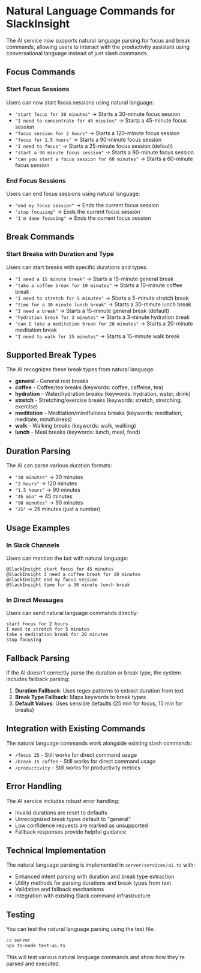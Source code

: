 # Natural Language Commands for SlackInsight

The AI service now supports natural language parsing for focus and break commands, allowing users to interact with the productivity assistant using conversational language instead of just slash commands.

## Focus Commands

### Start Focus Sessions
Users can now start focus sessions using natural language:

- `"start focus for 30 minutes"` → Starts a 30-minute focus session
- `"I need to concentrate for 45 minutes"` → Starts a 45-minute focus session  
- `"focus session for 2 hours"` → Starts a 120-minute focus session
- `"focus for 1.5 hours"` → Starts a 90-minute focus session
- `"I need to focus"` → Starts a 25-minute focus session (default)
- `"start a 90 minute focus session"` → Starts a 90-minute focus session
- `"can you start a focus session for 60 minutes"` → Starts a 60-minute focus session

### End Focus Sessions
Users can end focus sessions using natural language:

- `"end my focus session"` → Ends the current focus session
- `"stop focusing"` → Ends the current focus session
- `"I'm done focusing"` → Ends the current focus session

## Break Commands

### Start Breaks with Duration and Type
Users can start breaks with specific durations and types:

- `"I need a 15 minute break"` → Starts a 15-minute general break
- `"take a coffee break for 10 minutes"` → Starts a 10-minute coffee break
- `"I need to stretch for 5 minutes"` → Starts a 5-minute stretch break
- `"time for a 30 minute lunch break"` → Starts a 30-minute lunch break
- `"I need a break"` → Starts a 15-minute general break (default)
- `"hydration break for 3 minutes"` → Starts a 3-minute hydration break
- `"can I take a meditation break for 20 minutes"` → Starts a 20-minute meditation break
- `"I need to walk for 15 minutes"` → Starts a 15-minute walk break

## Supported Break Types

The AI recognizes these break types from natural language:

- **general** - General rest breaks
- **coffee** - Coffee/tea breaks (keywords: coffee, caffeine, tea)
- **hydration** - Water/hydration breaks (keywords: hydration, water, drink)
- **stretch** - Stretching/exercise breaks (keywords: stretch, stretching, exercise)
- **meditation** - Meditation/mindfulness breaks (keywords: meditation, meditate, mindfulness)
- **walk** - Walking breaks (keywords: walk, walking)
- **lunch** - Meal breaks (keywords: lunch, meal, food)

## Duration Parsing

The AI can parse various duration formats:

- `"30 minutes"` → 30 minutes
- `"2 hours"` → 120 minutes
- `"1.5 hours"` → 90 minutes
- `"45 min"` → 45 minutes
- `"90 minutes"` → 90 minutes
- `"25"` → 25 minutes (just a number)

## Usage Examples

### In Slack Channels
Users can mention the bot with natural language:

```
@SlackInsight start focus for 45 minutes
@SlackInsight I need a coffee break for 10 minutes
@SlackInsight end my focus session
@SlackInsight time for a 30 minute lunch break
```

### In Direct Messages
Users can send natural language commands directly:

```
start focus for 2 hours
I need to stretch for 5 minutes
take a meditation break for 20 minutes
stop focusing
```

## Fallback Parsing

If the AI doesn't correctly parse the duration or break type, the system includes fallback parsing:

1. **Duration Fallback**: Uses regex patterns to extract duration from text
2. **Break Type Fallback**: Maps keywords to break types
3. **Default Values**: Uses sensible defaults (25 min for focus, 15 min for breaks)

## Integration with Existing Commands

The natural language commands work alongside existing slash commands:

- `/focus 25` - Still works for direct command usage
- `/break 15 coffee` - Still works for direct command usage
- `/productivity` - Still works for productivity metrics

## Error Handling

The AI service includes robust error handling:

- Invalid durations are reset to defaults
- Unrecognized break types default to "general"
- Low confidence requests are marked as unsupported
- Fallback responses provide helpful guidance

## Technical Implementation

The natural language parsing is implemented in `server/services/ai.ts` with:

- Enhanced intent parsing with duration and break type extraction
- Utility methods for parsing durations and break types from text
- Validation and fallback mechanisms
- Integration with existing Slack command infrastructure

## Testing

You can test the natural language parsing using the test file:

```bash
cd server
npx ts-node test-ai.ts
```

This will test various natural language commands and show how they're parsed and executed. 